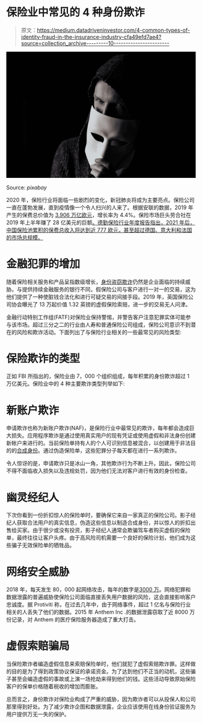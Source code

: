 # 保险业中常见的 4 种身份欺诈

> 原文：<https://medium.datadriveninvestor.com/4-common-types-of-identity-fraud-in-the-insurance-industry-cfa49efd7ae4?source=collection_archive---------10----------------------->

![](img/2361e2f5c372b9cf7ce3d54830b866a1.png)

Source: *pixabay*

2020 年，保险行业将面临一些剧烈的变化，新冠肺炎将成为主要亮点。保险公司一直在蓬勃发展，直到疫情像一个令人扫兴的人来了。根据安联的数据，2019 年产生的保费总价值为 [3.906 万亿欧元](https://www.allianz.com/en/press/news/business/insurance/200701_Allianz-global-insurance-report-outlook-2020.html)，增长率为 4.4%。保险市场巨头劳合社在 2019 年上半年赚了 28 亿美元的巨额[。德勤保险行业年度报告指出，2021 年后，中国保险池累积的保费总收入将达到近 777 欧元，甚至超过德国、意大利和法国的市场总规模。](https://www2.deloitte.com/us/en/insights/industry/financial-services/financial-services-industry-outlooks/insurance-industry-outlook.html)

# 金融犯罪的增加

随着保险相关服务和产品呈指数级增长，[身份盗窃欺诈](https://shuftipro.com/blog/5-types-of-identity-theft-fraud-and-how-businesses-can-prevent-it)仍然是企业面临的持续威胁。与提供持续金融服务的银行不同，假保险公司与客户进行一对一的交易，这为他们提供了一种使脏钱合法化和进行可疑交易的间接手段。2019 年，英国保险公司协会曝光了 13 万起价值 1.32 英镑的虚假保险索赔，进一步的交易无人问津。

金融行动特别工作组(FATF)对保险业保持警惕，并警告客户注意犯罪实体可能参与该市场。超过三分之二的行业由人寿和普通保险公司组成，保险公司意识不到潜在的风险和欺诈活动。下面列出了与保险行业相关的一些最常见的风险类型:

# 保险欺诈的类型

正如 FBI 所指出的，保险业由 7，000 个组织组成，每年积累的身份欺诈超过 1 万亿美元。保险业中的 4 种主要欺诈类型列举如下:

# 新账户欺诈

申请欺诈也称为新账户欺诈(NAF)，是保险行业中最常见的欺诈，每年都会造成巨大损失。应用程序欺诈是通过使用真实用户的现有凭证或使用虚假和非法身份创建新帐户来进行的。当前保险单持有人的个人可识别信息被混合，以创建用于非法目的的[合成身份](https://shuftipro.com/blog/synthetic-identity-a-new-form-of-identity-fraud-for-2019)。通过伪造保险单，这些犯罪分子每天都在进行一系列欺诈。

令人惊讶的是，申请欺诈只是冰山一角，其他欺诈行为不断上升。因此，保险公司不得不面临收入损失以及违规处罚，因为他们无法对客户进行有效的身份检查。

# 幽灵经纪人

下次你看到一份折扣惊人的保险单时，要确保它来自一家真正的保险公司。影子经纪人获取合法用户的真实信息，伪造这些信息以制造合成身份，并以惊人的折扣出售给买家。由于很少或没有投资，影子经纪人通常会欺骗驾车者购买虚假的保险单，最终往往让客户头疼。由于高风险司机需要一个良好的保险计划，他们成为这些骗子无效保险单的牺牲品。

# 网络安全威胁

2018 年，每天发生 80，000 起网络攻击，每年的数字是[3000 万](https://purplesec.us/resources/cyber-security-statistics/#:~:text=Cyber%20Security%20Risks,and%20health%20records%20left%20unprotected.)。网络犯罪和数据泄露的普遍威胁使保险公司面临直接丢失用户数据的风险，这会直接影响客户忠诚度。据 Protiviti 称，在过去几年中，由于网络事件，超过 1 亿名与保险行业相关的人丢失了他们的数据。2015 年 Anthem Inc .的数据泄露窃取了近 8000 万份记录，对 Anthem 的医疗保险服务器造成了重大打击。

# 虚假索赔骗局

当保险欺诈者编造虚假信息来索赔保险单时，他们就犯了虚假索赔欺诈罪。这样做的目的是为了得到政策协议保证的承诺资金。为了达到他们不正当的动机，这些骗子甚至会编造虚假的事故或上演一场抢劫来得到他们的钱。这些活动导致原始保险客户的保单价格随着税收的增加而膨胀。

总而言之，身份欺诈对保险业构成了严重的威胁，因为欺诈者可以从投保人和公司那里得到好处。为了减少欺诈企图和数据泄露，企业应该使用在线身份验证服务为用户提供万无一失的保护。